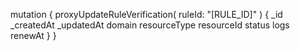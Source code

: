 mutation {
    proxyUpdateRuleVerification(
        ruleId: "[RULE_ID]"
    ) {
        _id
        _createdAt
        _updatedAt
        domain
        resourceType
        resourceId
        status
        logs
        renewAt
    }
}
